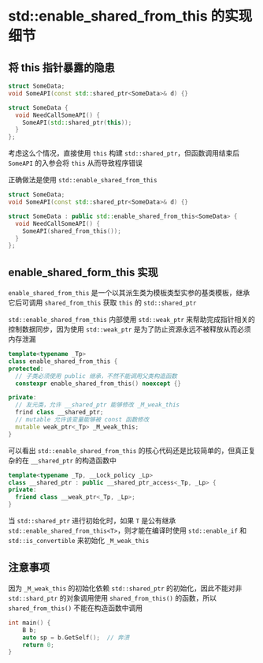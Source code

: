 # std::enable_shared_from_this 的实现细节

## 将 this 指针暴露的隐患

```cpp
struct SomeData;
void SomeAPI(const std::shared_ptr<SomeData>& d) {}

struct SomeData {
  void NeedCallSomeAPI() {
	SomeAPI(std::shared_ptr(this));
  }
};
```

考虑这么个情况，直接使用 `this` 构建 `std::shared_ptr`，但函数调用结束后 `SomeAPI` 的入参会将 `this` 从而导致程序错误

正确做法是使用 `std::enable_shared_from_this`

```cpp
struct SomeData;
void SomeAPI(const std::shared_ptr<SomeData>& d) {}

struct SomeData : public std::enable_shared_from_this<SomeData> {
  void NeedCallSomeAPI() {
	SomeAPI(shared_from_this());
  }
};
```

## enable_shared_form_this 实现

`enable_shared_from_this` 是一个以其派生类为模板类型实参的基类模板，继承它后可调用 `shared_from_this` 获取 `this` 的 `std::shared_ptr`

`std::enable_shared_from_this` 内部使用 `std::weak_ptr` 来帮助完成指针相关的控制数据同步，因为使用 `std::weak_ptr` 是为了防止资源永远不被释放从而必须内存泄漏

```cpp
template<typename _Tp>
class enable_shared_from_this {
protected:
  // 子类必须使用 public 继承，不然不能调用父类构造函数
  constexpr enable_shared_from_this() noexcept {}

private:
  // 友元类，允许 __shared_ptr 能够修改 _M_weak_this
  frind class __shared_ptr;
  // mutable 允许该变量能够被 const 函数修改
  mutable weak_ptr<_Tp> _M_weak_this;
}
```

可以看出 `std::enable_shared_from_this` 的核心代码还是比较简单的，但真正复杂的在 `__shared_ptr` 的构造函数中

```cpp
template<typename _Tp, __Lock_policy _Lp>
class __shared_ptr : public __shared_ptr_access<_Tp, _Lp> {
private:
  friend class __weak_ptr<_Tp, _Lp>;
}
```

当 `std::shared_ptr` 进行初始化时，如果 `T` 是公有继承 `std::enable_shared_from_this<T>`，则才能在编译时使用 `std::enable_if` 和 `std::is_convertible` 来初始化 `_M_weak_this`

## 注意事项

因为 `_M_weak_this` 的初始化依赖 `std::shared_ptr` 的初始化，因此不能对非 `std::shard_ptr` 的对象调用使用 `shared_from_this()` 的函数，所以 `shared_from_this()` 不能在构造函数中调用

```cpp
int main() {
	B b;
	auto sp = b.GetSelf();  // 奔溃
	return 0;
}
```